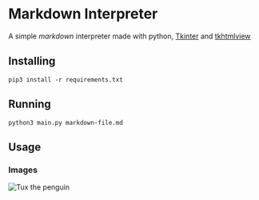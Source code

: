 # Markdown Interpreter

A simple _markdown_ interpreter made with python, [Tkinter](https://docs.python.org/3/library/tkinter.html) and [tkhtmlview](https://pypi.org/project/tkhtmlview/)

## Installing

```pip3 install -r requirements.txt```

## Running

```python3 main.py markdown-file.md```

## Usage

### Images

![Tux the penguin](tux.png)